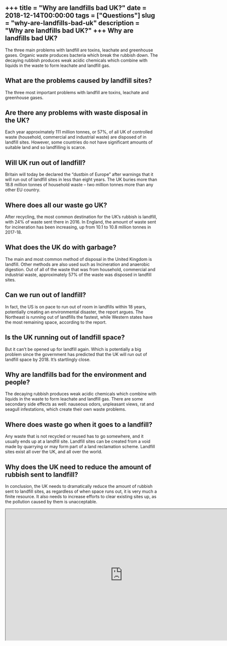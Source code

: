 +++
title = "Why are landfills bad UK?"
date = 2018-12-14T00:00:00
tags = ["Questions"]
slug = "why-are-landfills-bad-uk"
description = "Why are landfills bad UK?"
+++
Why are landfills bad UK?
-------------------------

The three main problems with landfill are toxins, leachate and greenhouse gases. Organic waste produces bacteria which break the rubbish down. The decaying rubbish produces weak acidic chemicals which combine with liquids in the waste to form leachate and landfill gas.

What are the problems caused by landfill sites?
-----------------------------------------------

The three most important problems with landfill are toxins, leachate and greenhouse gases.

Are there any problems with waste disposal in the UK?
-----------------------------------------------------

Each year approximately 111 million tonnes, or 57%, of all UK of controlled waste (household, commercial and industrial waste) are disposed of in landfill sites. However, some countries do not have significant amounts of suitable land and so landfilling is scarce.

Will UK run out of landfill?
----------------------------

Britain will today be declared the “dustbin of Europe” after warnings that it will run out of landfill sites in less than eight years. The UK buries more than 18.8 million tonnes of household waste – two million tonnes more than any other EU country.

Where does all our waste go UK?
-------------------------------

After recycling, the most common destination for the UK’s rubbish is landfill, with 24% of waste sent there in 2016. In England, the amount of waste sent for incineration has been increasing, up from 10.1 to 10.8 million tonnes in 2017-18.

What does the UK do with garbage?
---------------------------------

The main and most common method of disposal in the United Kingdom is landfill. Other methods are also used such as Incineration and anaerobic digestion. Out of all of the waste that was from household, commercial and industrial waste, approximately 57% of the waste was disposed in landfill sites.

Can we run out of landfill?
---------------------------

In fact, the US is on pace to run out of room in landfills within 18 years, potentially creating an environmental disaster, the report argues. The Northeast is running out of landfills the fastest, while Western states have the most remaining space, according to the report.

Is the UK running out of landfill space?
----------------------------------------

But it can’t be opened up for landfill again. Which is potentially a big problem since the government has predicted that the UK will run out of landfill space by 2018. It’s startlingly close.

Why are landfills bad for the environment and people?
-----------------------------------------------------

The decaying rubbish produces weak acidic chemicals which combine with liquids in the waste to form leachate and landfill gas. There are some secondary side effects as well: nauseous odors, unpleasant views, rat and seagull infestations, which create their own waste problems.

Where does waste go when it goes to a landfill?
-----------------------------------------------

Any waste that is not recycled or reused has to go somewhere, and it usually ends up at a landfill site. Landfill sites can be created from a void made by quarrying or may form part of a land reclamation scheme. Landfill sites exist all over the UK, and all over the world.

Why does the UK need to reduce the amount of rubbish sent to landfill?
----------------------------------------------------------------------

In conclusion, the UK needs to dramatically reduce the amount of rubbish sent to landfill sites, as regardless of when space runs out, it is very much a finite resource. It also needs to increase efforts to clear existing sites up, as the pollution caused by them is unacceptable.

<iframe allow="accelerometer; autoplay; clipboard-write; encrypted-media; gyroscope; picture-in-picture" allowfullscreen="" class="__youtube_prefs__  epyt-is-override  no-lazyload" data-no-lazy="1" data-origheight="433" data-origwidth="770" data-skipgform_ajax_framebjll="" height="433" id="_ytid_52947" loading="lazy" src="https://www.youtube.com/embed/TJ9I3d0JX5c?enablejsapi=1&autoplay=0&cc_load_policy=0&cc_lang_pref=&iv_load_policy=1&loop=0&modestbranding=0&rel=1&fs=1&playsinline=0&autohide=2&theme=dark&color=red&controls=1&" title="YouTube player" width="770"></iframe>